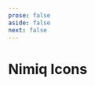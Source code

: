 ```yaml
---
prose: false
aside: false
next: false
---
```


# Nimiq Icons

<IconSet class="mt-32 pb-96 raw">
  <template #learn-how-to-use-the-icons>

### Installing via NPM

::: warning

Working on it at the moment

:::

### Copy per Icon

You can copy the icon as SVG to paste in almost any editor (Figma, Sketch, Illustrator, etc.), or copy as component to use in your web apps. You can also visit the [Figma file](https://www.figma.com/file/iyfVJafk18HfrYLXukpf0n/Nimiq-Icons?type=design&node-id=0-1&mode=design&t=aQtR0IBpAeUwyBho-0) to see all the icons and copy them to your own project.

### Iconify Runtime

Iconify provides a runtime solution that fetches icons on the go. Refer its [documentation](https://iconify.design/) for more details.

### Atomic CSS

Created by the author of Icônes. With the power of [UnoCSS](https://github.com/antfu/unocss), you can use the icons with Pure CSS using `@unocss/preset-icons`.

Check out this [blog post](https://antfu.me/posts/icons-in-pure-css) for more.

### Components

Created by the author of Icônes, [unplugin-icons](https://github.com/antfu/unplugin-icons) is a on-demand solution to generate icons as components on the fly.

Check out [this blog](https://antfu.me/posts/journey-with-icons-continues) post for the story behind.

  </template>
</IconSet>

